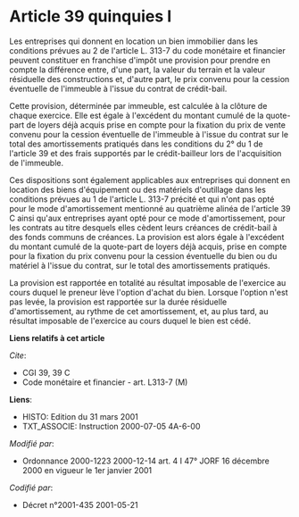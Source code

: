 # Article 39 quinquies I

Les entreprises qui donnent en location un bien immobilier dans les conditions prévues au 2 de l'article L. 313-7 du code
monétaire et financier peuvent constituer en franchise d'impôt une provision pour prendre en compte la différence entre,
d'une part, la valeur du terrain et la valeur résiduelle des constructions et, d'autre part, le prix convenu pour la cession
éventuelle de l'immeuble à l'issue du contrat de crédit-bail.

Cette provision, déterminée par immeuble, est calculée à la clôture de chaque exercice. Elle est égale à l'excédent du
montant cumulé de la quote-part de loyers déjà acquis prise en compte pour la fixation du prix de vente convenu pour la
cession éventuelle de l'immeuble à l'issue du contrat sur le total des amortissements pratiqués dans les conditions du 2° du
1 de l'article 39 et des frais supportés par le crédit-bailleur lors de l'acquisition de l'immeuble.

Ces dispositions sont également applicables aux entreprises qui donnent en location des biens d'équipement ou des matériels
d'outillage dans les conditions prévues au 1 de l'article L. 313-7 précité et qui n'ont pas opté pour le mode d'amortissement
mentionné au quatrième alinéa de l'article 39 C ainsi qu'aux entreprises ayant opté pour ce mode d'amortissement, pour les
contrats au titre desquels elles cèdent leurs créances de crédit-bail à des fonds communs de créances. La provision est alors
égale à l'excédent du montant cumulé de la quote-part de loyers déjà acquis, prise en compte pour la fixation du prix convenu
pour la cession éventuelle du bien ou du matériel à l'issue du contrat, sur le total des amortissements pratiqués.

La provision est rapportée en totalité au résultat imposable de l'exercice au cours duquel le preneur lève l'option d'achat
du bien. Lorsque l'option n'est pas levée, la provision est rapportée sur la durée résiduelle d'amortissement, au rythme de
cet amortissement, et, au plus tard, au résultat imposable de l'exercice au cours duquel le bien est cédé.

**Liens relatifs à cet article**

_Cite_:

  - CGI 39, 39 C
  - Code monétaire et financier - art. L313-7 (M)

**Liens**:

  - HISTO: Edition du 31 mars 2001
  - TXT_ASSOCIE: Instruction 2000-07-05 4A-6-00

_Modifié par_:

  - Ordonnance 2000-1223 2000-12-14 art. 4 I 47° JORF 16 décembre 2000 en vigueur le 1er janvier 2001

_Codifié par_:

  - Décret n°2001-435 2001-05-21
